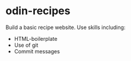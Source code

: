 # odin-recipes
Build a basic recipe website.
Use skills including: 
- HTML-boilerplate
- Use of git
- Commit messages